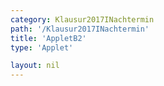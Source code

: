 ```yaml
---
category: Klausur2017INachtermin
path: '/Klausur2017INachtermin'
title: 'AppletB2'
type: 'Applet'

layout: nil
---
```

<link type="text/css" href="https://cdnjs.cloudflare.com/ajax/libs/jsxgraph/0.99.6/jsxgraph.css"><link rel="stylesheet" type="text/css" href="//cdnjs.cloudflare.com/ajax/libs/jsxgraph/0.99.7/jsxgraph.css" />
<div id="7a3ca63e-18d2-476e-ae99-b0bc3401224c" class="jxgbox" style="width:500px; height:500px">
<script type="text/javascript">
    (function() {
	const board = JXG.JSXGraph.initBoard('7a3ca63e-18d2-476e-ae99-b0bc3401224c', {
    							boundingbox: [-5, 10, 10, -5],
                  axis: false
              });
 
var A = board.create('point', [1.415,1.415], {fixed:true, color:'green', label:{fontsize:16, position:'bot'}, size:2});

var D = board.create('point', [-1.415,-1.415], {fixed:true, name:'D', color:'green', label:{fontsize:16, position:'bot'}, size:2});

var E = board.create('point', [0,0], {fixed:true, name:'E', color:'green', label:{fontsize:16, position:'bot'}, size:2});

var F = board.create('point', [6.5,0], {fixed:true, name:'F', color:'green', label:{fontsize:16, position:'bot'}, size:2});

var B = board.create('point', [1.415+6.5,1.415], {fixed:true, color:'green', label:{fontsize:16, position:'bot'}, size:2});

var C = board.create('point', [6.5-1.415,-1.415], {fixed:true, name:'C', color:'green', label:{fontsize:16, position:'bot'}, size:2});

var S = board.create('point', [0,5.5], {fixed:true, name:'S', color:'green', label:{fontsize:16, position:'bot'}, size:2});

var AB = board.create('line', [A,B], {straightFirst:false, straightLast:false})

var CB = board.create('line', [C,B], {straightFirst:false, straightLast:false})

var CD = board.create('line', [C,D], {straightFirst:false, straightLast:false})

var AD = board.create('line', [A,D], {straightFirst:false, straightLast:false})

var SD = board.create('line', [S,D], {straightFirst:false, straightLast:false})

var SE = board.create('line', [S,E], {straightFirst:false, straightLast:false})

var SF = board.create('line', [S,F], {straightFirst:false, straightLast:false})

var SA = board.create('line', [S,A], {straightFirst:false, straightLast:false})

var SB = board.create('line', [S,B], {straightFirst:false, straightLast:false})

var SC = board.create('line', [S,C], {straightFirst:false, straightLast:false})

var EF = board.create('line', [E,F], {straightFirst:false, straightLast:false})

var P = board.create('glider', [SF], {color:'orange', name:'P', label:{fontsize:16, position:'bot'}, size:2});

var G = board.create('point', [3,0], {label:{fontsize:16, position:'bot'}, size:2});

var PG = board.create('line', [P,G], {straightFirst:false, straightLast:false, color:'orange'})

var BG = board.create('line', [B,G], {straightFirst:false, straightLast:false, color:'orange'})

var CG = board.create('line', [C,G], {straightFirst:false, straightLast:false, color:'orange'})

var CP = board.create('line', [C,P], {straightFirst:false, straightLast:false, color:'orange'})

var BP = board.create('line', [B,P], {straightFirst:false, straightLast:false, color:'orange'})
board.create('text', [0,8,'M I 2017 NT B 2'], {fontsize: 18, fixed:true});

var FGP = board.create('angle', [F,G,P], {radius:1,name:'&phi;'});

board.create('text', [6,8, function(){return '&phi; = '+Math.round(100*FGP.Value()*180/Math.PI)/100+'°'}], {fontsize:'18'});

board.create('text', [6,7,function(){return '|<span style="border-top:1px solid">GP</span>| = '+Math.round(100*Math.sqrt((G.X()-P.X())*(G.X()-P.X())+(G.Y()-P.Y())*(G.Y()-P.Y())))/100+' LE'}], {fontsize:'18'})

board.create('text', [6,6, function(){return 'V = '+Math.round(100*(10.55*Math.sin(FGP.Value()))/(Math.sin(FGP.Value()+40.24*Math.PI/180)))/100+' cm³'}], {fontsize:18})
 })(); </script>
  </div>
